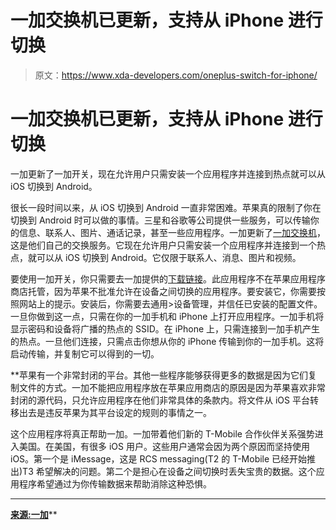 # 一加交换机已更新，支持从 iPhone 进行切换

> 原文：<https://www.xda-developers.com/oneplus-switch-for-iphone/>

# 一加交换机已更新，支持从 iPhone 进行切换

一加更新了一加开关，现在允许用户只需安装一个应用程序并连接到热点就可以从 iOS 切换到 Android。

很长一段时间以来，从 iOS 切换到 Android 一直非常困难。苹果真的限制了你在切换到 Android 时可以做的事情。三星和谷歌等公司提供一些服务，可以传输你的信息、联系人、图片、通话记录，甚至一些应用程序。一加更新了[一加交换机](https://www.xda-developers.com/oneplus-switch-2-1-adds-support-for-migrating-launcher-wallpapers-and-desktop-layout/)，这是他们自己的交换服务。它现在允许用户只需安装一个应用程序并连接到一个热点，就可以从 iOS 切换到 Android。它仅限于联系人、消息、图片和视频。

要使用一加开关，你只需要去一加提供的[下载链接](https://www.pgyer.com/iWuu)。此应用程序不在苹果应用程序商店托管，因为苹果不批准允许在设备之间切换的应用程序。要安装它，你需要按照网站上的提示。安装后，你需要去通用>设备管理，并信任已安装的配置文件。一旦你做到这一点，只需在你的一加手机和 iPhone 上打开应用程序。一加手机将显示密码和设备将广播的热点的 SSID。在 iPhone 上，只需连接到一加手机产生的热点。一旦他们连接，只需点击你想从你的 iPhone 传输到你的一加手机。这将启动传输，并复制它可以得到的一切。

 **苹果有一个非常封闭的平台。其他一些程序能够获得更多的数据是因为它们复制文件的方式。一加不能把应用程序放在苹果应用商店的原因是因为苹果喜欢非常封闭的源代码，只允许应用程序在他们非常具体的条款内。将文件从 iOS 平台转移出去是违反苹果为其平台设定的规则的事情之一。

这个应用程序将真正帮助一加。一加带着他们新的 T-Mobile 合作伙伴关系强势进入美国。在美国，有很多 iOS 用户。这些用户通常会因为两个原因而坚持使用 iOS。第一个是 iMessage，这是 RCS messaging(T2 的 T-Mobile 已经开始推出)T3 希望解决的问题。第二个是担心在设备之间切换时丢失宝贵的数据。这个应用程序希望通过为你传输数据来帮助消除这种恐惧。

* * *

[**来源:一加**](https://forums.oneplus.com/threads/oneplus-switch-support-iphone-test-version.934614/)**